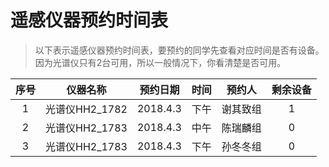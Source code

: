 # 遥感仪器预约时间表
> 以下表示遥感仪器预约时间表，要预约的同学先查看对应时间是否有设备。
> 因为光谱仪只有2台可用，所以一般情况下，你看清楚是否可用。

|序号|仪器名称|预约日期|时间|预约人|剩余设备|
|:---:|---|---|---|---|:---:|
|1|光谱仪HH2_1782|2018.4.3|下午|谢其致组|1|
|2|光谱仪HH2_1783|2018.4.3|中午|陈瑞麟组|0|
|3|光谱仪HH2_1783|2018.4.3|下午|孙冬冬组|0|
